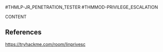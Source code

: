 #THMLP-JR_PENETRATION_TESTER #THMMOD-PRIVILEGE_ESCALATION

CONTENT
## References

https://tryhackme.com/room/linprivesc